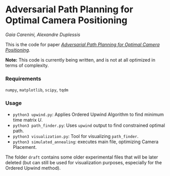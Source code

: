 # Adversarial Path Planning for Optimal Camera Positioning
_Gaia Carenini, Alexandre Duplessis_

This is the code for paper [_Adversarial Path Planning for Optimal Camera Positioning_](https://raw.githubusercontent.com/alexandreduplessis/Clean_Robotics_project/master/Camera_Placement_Paper.pdf).

**Note:** This code is currently being written, and is not at all optimized in terms of complexity.

### Requirements
`numpy`, `matplotlib`, `scipy`, `tqdm`

### Usage
- `python3 upwind.py`: Applies Ordered Upwind Algorithm to find minimum time matrix $U$.
- `python3 path_finder.py`: Uses `upwind` output to find constrained optimal path.
- `python3 visualization.py`: Tool for visualizing `path_finder`.
- `python3 simulated_annealing`: executes main file, optimizing Camera Placement.

The folder `draft` contains some older experimental files that will be later deleted (but can still be used for visualization purposes, especially for the Ordered Upwind method).